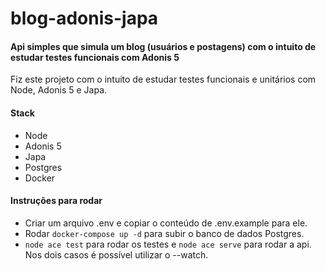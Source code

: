 # blog-adonis-japa

#### Api simples que simula um blog (usuários e postagens) com o intuito de estudar testes funcionais com Adonis 5

Fiz este projeto com o intuito de estudar testes funcionais e unitários com Node, Adonis 5 e Japa.

#### Stack

- Node
- Adonis 5
- Japa
- Postgres
- Docker

#### Instruções para rodar

- Criar um arquivo .env e copiar o conteúdo de .env.example para ele.
- Rodar `docker-compose up -d` para subir o banco de dados Postgres.
- `node ace test` para rodar os testes e `node ace serve` para rodar a api. Nos dois casos é possível utilizar o --watch.



